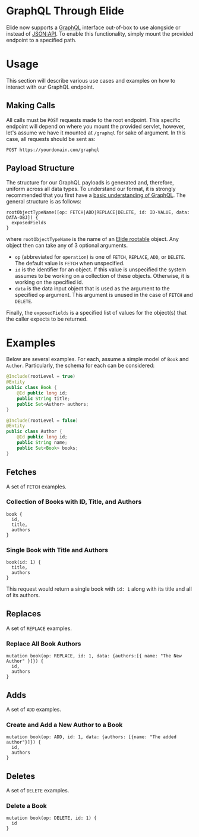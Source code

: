 # GraphQL Through Elide

Elide now supports a [GraphQL](http://graphql.org/) interface out-of-box to use alongside or instead of [JSON:API](http://jsonapi.org/). To enable this functionality, simply mount the provided endpoint to a specified path.

# Usage

This section will describe various use cases and examples on how to interact with our GraphQL endpoint.

## Making Calls

All calls must be `POST` requests made to the root endpoint. This specific endpoint will depend on where you mount the provided servlet, however, let's assume we have it mounted at `/graphql` for sake of argument. In this case, all requests should be sent as:

```
POST https://yourdomain.com/graphql
```

## Payload Structure

The structure for our GraphQL payloads is generated and, therefore, uniform across all data types. To understand our format, it is strongly recommended that you first have a [basic understanding of GraphQL](http://graphql.org/learn/). The general structure is as follows:

```
rootObjectTypeName([op: FETCH|ADD|REPLACE|DELETE, id: ID-VALUE, data: DATA-OBJ]) {
  exposedFields
}
```

where `rootObjectTypeName` is the name of an [Elide rootable](http://elide.io/pages/guide/01-start.html) object. Any object then can take any of 3 optional arguments.

  * `op` (abbreviated for `operation`) is one of `FETCH`, `REPLACE`, `ADD`, or `DELETE`. The default value is `FETCH` when unspecified.
  * `id` is the identifier for an object. If this value is unspecified the system assumes to be working on a collection of these objects. Otherwise, it is working on the specified id.
  * `data` is the data input object that is used as the argument to the specified `op` argument. This argument is unused in the case of `FETCH` and `DELETE`.

Finally, the `exposedFields` is a specified list of values for the object(s) that the caller expects to be returned.

# Examples
Below are several examples. For each, assume a simple model of `Book` and `Author`. Particularly, the schema for each can be considered:

```java
@Include(rootLevel = true)
@Entity
public class Book {
    @Id public long id;
    public String title;
    public Set<Author> authors;
}
```

```java
@Include(rootLevel = false)
@Entity
public class Author {
    @Id public long id;
    public String name;
    public Set<Book> books;
}
```

## Fetches

A set of `FETCH` examples.

### Collection of Books with ID, Title, and Authors
```
book {
  id,
  title,
  authors
}
```

### Single Book with Title and Authors
```
book(id: 1) {
  title,
  authors
}
```

This request would return a single book with `id: 1` along with its title and all of its authors.

## Replaces

A set of `REPLACE` examples.

### Replace All Book Authors
```
mutation book(op: REPLACE, id: 1, data: {authors:[{ name: "The New Author" }]}) {
  id,
  authors
}
```

## Adds

A set of `ADD` examples.

### Create and Add a New Author to a Book
```
mutation book(op: ADD, id: 1, data: {authors: [{name: "The added author"}]}) {
  id,
  authors
}
```

## Deletes

A set of `DELETE` examples.

### Delete a Book
```
mutation book(op: DELETE, id: 1) {
  id
}
```